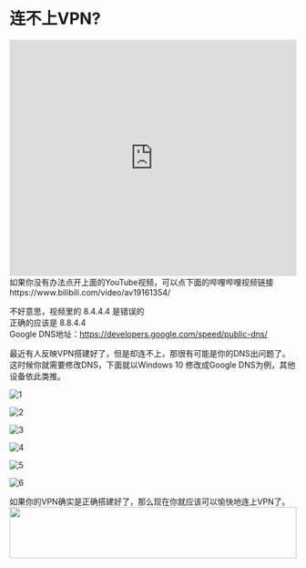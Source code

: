 # 连不上VPN?
<iframe width="100%" height="415" src="https://www.youtube.com/embed/sh1-HuPT8tc" frameborder="0" allow="autoplay; encrypted-media" allowfullscreen></iframe>
如果你没有办法点开上面的YouTube视频，可以点下面的哔哩哔哩视频链接
https://www.bilibili.com/video/av19161354/

不好意思，视频里的 8.4.4.4 是错误的<br>
正确的应该是 8.8.4.4<br>
Google DNS地址：https://developers.google.com/speed/public-dns/

最近有人反映VPN搭建好了，但是却连不上，那很有可能是你的DNS出问题了。这时候你就需要修改DNS，下面就以Windows 10 修改成Google DNS为例，其他设备依此类推。

![1](https://i.imgur.com/7gMY30f.png)

![2](https://i.imgur.com/Yjxc3Tw.png)

![3](https://i.imgur.com/suHAbzK.png)

![4](https://i.imgur.com/NhNALvK.png)

![5](https://i.imgur.com/7xWzzJK.png)

![6](https://i.imgur.com/Kdlg4M2.png)

如果你的VPN确实是正确搭建好了，那么现在你就应该可以愉快地连上VPN了。
<a href="https://www.vultr.com/?ref=7295225"><img src="https://www.vultr.com/media/banner_1.png" width="100%" height="90"></a>
